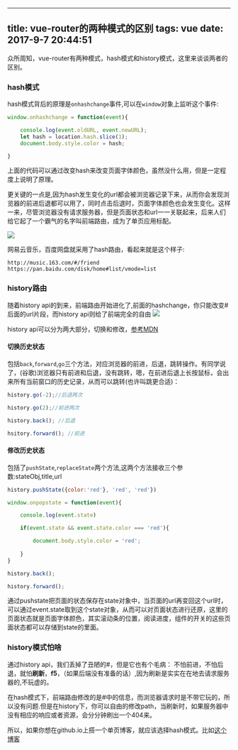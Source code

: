 
---
title: vue-router的两种模式的区别
tags: vue
date: 2017-9-7 20:44:51
---
众所周知，vue-router有两种模式，hash模式和history模式，这里来谈谈两者的区别。

### hash模式

hash模式背后的原理是`onhashchange`事件,可以在`window`对象上监听这个事件:
```js
window.onhashchange = function(event){

    console.log(event.oldURL, event.newURL);
    let hash = location.hash.slice(1);
    document.body.style.color = hash;

}

```
上面的代码可以通过改变hash来改变页面字体颜色，虽然没什么用，但是一定程度上说明了原理。

更关键的一点是,因为hash发生变化的url都会被浏览器记录下来，从而你会发现浏览器的前进后退都可以用了，同时点击后退时，页面字体颜色也会发生变化。这样一来，尽管浏览器没有请求服务器，但是页面状态和url一一关联起来，后来人们给它起了一个霸气的名字叫前端路由，成为了单页应用标配。

![](http://images2017.cnblogs.com/blog/1016471/201709/1016471-20170907211959179-793927527.gif)

网易云音乐，百度网盘就采用了hash路由，看起来就是这个样子:
```
http://music.163.com/#/friend
https://pan.baidu.com/disk/home#list/vmode=list
```
### history路由

随着history api的到来，前端路由开始进化了,前面的hashchange，你只能改变#后面的url片段，而history api则给了前端完全的自由
![](https://timgsa.baidu.com/timg?image&quality=80&size=b9999_10000&sec=1504800942114&di=860578b9b35c22dfe6ad4825ea52eae5&imgtype=0&src=http%3A%2F%2Fwww.goumin.com%2Fattachments%2Fkedit%2F0%2F0%2F0%2F212%2F54472.jpg)

history api可以分为两大部分，切换和修改，[参考MDN](https://developer.mozilla.org/en-US/docs/Web/API/History_API)

#### 切换历史状态
包括`back`,`forward`,`go`三个方法，对应浏览器的前进，后退，跳转操作。有同学说了，(谷歌)浏览器只有前进和后退，没有跳转，嗯，在前进后退上长按鼠标，会出来所有当前窗口的历史记录，从而可以跳转(也许叫跳更合适)：

```js
history.go(-2);//后退两次

history.go(2);//前进两次

history.back(); //后退

hsitory.forward(); //前进

```

#### 修改历史状态

包括了`pushState`,`replaceState`两个方法,这两个方法接收三个参数:stateObj,title,url
``` js
history.pushState({color:'red'}, 'red', 'red'})

window.onpopstate = function(event){

    console.log(event.state)

    if(event.state && event.state.color === 'red'){

        document.body.style.color = 'red';
        
    }
}

history.back();

history.forward();
```

通过pushstate把页面的状态保存在state对象中，当页面的url再变回这个url时，可以通过event.state取到这个state对象，从而可以对页面状态进行还原，这里的页面状态就是页面字体颜色，其实滚动条的位置，阅读进度，组件的开关的这些页面状态都可以存储到state的里面。

### history模式怕啥
通过history api，我们丢掉了丑陋的#，但是它也有个毛病：
不怕前进，不怕后退，就怕**刷新**，**f5**，（如果后端没有准备的话）,因为刷新是实实在在地去请求服务器的,不玩虚的。

在hash模式下，前端路由修改的是#中的信息，而浏览器请求时是不带它玩的，所以没有问题.但是在history下，你可以自由的修改path，当刷新时，如果服务器中没有相应的响应或者资源，会分分钟刷出一个404来。

所以，如果你想在github.io上搭一个单页博客，就应该选择hash模式。比如[这个博客](https://imgss.github.io)


